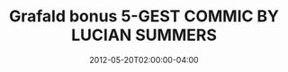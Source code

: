 ---
title: "Grafald bonus 5-GEST COMMIC BY LUCIAN SUMMERS"
type: "image"
date: 2012-05-20T02:00:00-04:00
draft: false
categories: ["Projects"]
image_path: "../img/2012/bonus_5.png"
alt_text: ""
---